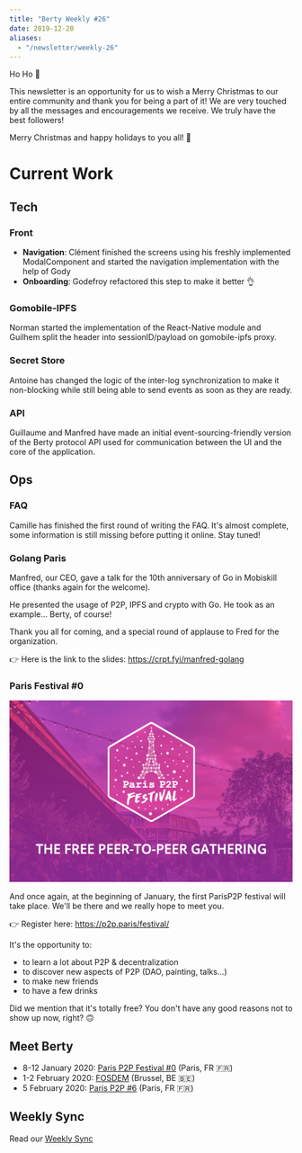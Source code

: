 ```yaml
---
title: "Berty Weekly #26"
date: 2019-12-20
aliases:
  - "/newsletter/weekly-26"
---
```


Ho Ho 🎄

This newsletter is an opportunity for us to wish a Merry Christmas to our entire community and thank you for being a part of it! We are very touched by all the messages and encouragements we receive. We truly have the best followers!

Merry Christmas and happy holidays to you all! 🎁


# Current Work

## Tech

### Front
* **Navigation**: Clément finished the screens using his freshly implemented ModalComponent and started the navigation implementation with the help of Gody
* **Onboarding**: Godefroy refactored this step to make it better 👌

### Gomobile-IPFS
Norman started the implementation of the React-Native module and Guilhem split the header into sessionID/payload on gomobile-ipfs proxy.

### Secret Store
Antoine has changed the logic of the inter-log synchronization to make it non-blocking while still being able to send events as soon as they are ready.

### API
Guillaume and Manfred have made an initial event-sourcing-friendly version of the Berty protocol API used for communication between the UI and the core of the application.


## Ops

### FAQ
Camille has finished the first round of writing the FAQ. It's almost complete, some information is still missing before putting it online. Stay tuned!

### Golang Paris

Manfred, our CEO, gave a talk for the 10th anniversary of Go in Mobiskill office (thanks again for the welcome).

He presented the usage of P2P, IPFS and crypto with Go. He took as an example... Berty, of course!

Thank you all for coming, and a special round of applause to Fred for the organization.

👉 Here is the link to the slides: https://crpt.fyi/manfred-golang

### Paris Festival #0

![image alt](Capture-d-e-cran-2019-12-20-a-12-08-43.png)

And once again, at the beginning of January, the first ParisP2P festival will take place. We'll be there and we really hope to meet you.

👉 Register here: https://p2p.paris/festival/

It's the opportunity to:

* to learn a lot about P2P & decentralization
* to discover new aspects of P2P (DAO, painting, talks...)
* to make new friends
* to have a few drinks

Did we mention that it's totally free? You don't have any good reasons not to show up now, right? 🙃

## Meet Berty

* 8-12 January 2020: [Paris P2P Festival #0](https://p2p.paris/en/event/festival-0/) (Paris, FR 🇫🇷)
* 1-2 February 2020: [FOSDEM](https://fosdem.org/2020/) (Brussel, BE 🇧🇪)
* 5 February 2020: [Paris P2P #6](https://p2p.paris/en/event/monthly-6/) (Paris, FR 🇫🇷)

## Weekly Sync

Read our [Weekly Sync](https://github.com/berty/mgmt/blob/master/meeting-notes/2019/Q4/2019-12-20--staff-team-weekly-sync.md)
